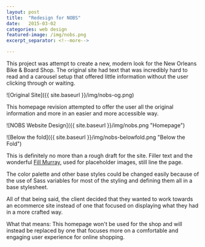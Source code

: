 ```yaml
---
layout: post
title:  "Redesign for NOBS"
date:   2015-03-02
categories: web design
featured-image: /img/nobs.png
excerpt_separator: <!--more-->

---
```


This project was attempt to create a new, modern look for the New Orleans Bike & Board Shop. The original site had text that was incredibly hard to read and a carousel setup that offered little information without the user clicking through or waiting.

![Original Site]({{ site.baseurl }}/img/nobs-og.png)


This homepage revision attempted to offer the user all the original information and more in an easier and more accessible way. 

![NOBS Website Design]({{ site.baseurl }}/img/nobs.png "Homepage")

![Below the fold]({{ site.baseurl }}/img/nobs-belowfold.png "Below the Fold")

This is definitely no more than a rough draft for the site. Filler text and the wonderful [Fill Murray](http://fillmurray.com/ "Fill Murray"), used for placeholder images, still line the page.

The color palette and other base styles could be changed easily because of the use of Sass variables for most of the styling and defining them all in a base stylesheet.

All of that being said, the client decided that they wanted to work towards an ecommerce site instead of one that focused on displaying what they had in a more crafted way. 

What that means: This homepage won't be used for the shop and will instead be replaced by one that focuses more on a comfortable and engaging user experience for online shopping. 



<!--more-->

